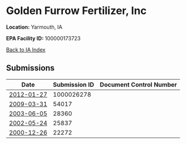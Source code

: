 # Golden Furrow Fertilizer, Inc

**Location:** Yarmouth, IA

**EPA Facility ID:** 100000173723

[Back to IA Index](../../index.md)

## Submissions

| Date | Submission ID | Document Control Number |
|------|--------------|-------------------------|
| [2012-01-27](submissions/1000026278.md) | 1000026278 |  |
| [2009-03-31](submissions/54017.md) | 54017 |  |
| [2003-06-05](submissions/28360.md) | 28360 |  |
| [2002-05-24](submissions/25837.md) | 25837 |  |
| [2000-12-26](submissions/22272.md) | 22272 |  |
